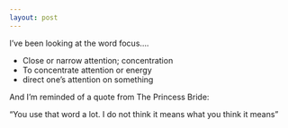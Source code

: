 ```yaml
---
layout: post
---
```

I’ve been looking at the word focus….

- Close or narrow attention; concentration
- To concentrate attention or energy
- direct one’s attention on something

And I’m reminded of a quote from The Princess Bride:

“You use that word a lot. I do not think it means what you think it means”

